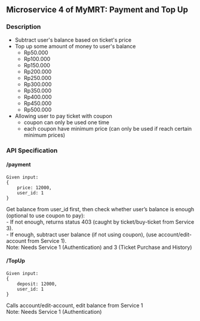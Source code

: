 ## Microservice 4 of MyMRT: Payment and Top Up

### Description
- Subtract user's balance based on ticket's price
- Top up some amount of money to user's balance
  - Rp50.000
  - Rp100.000
  - Rp150.000
  - Rp200.000
  - Rp250.000
  - Rp300.000
  - Rp350.000
  - Rp400.000
  - Rp450.000
  - Rp500.000
- Allowing user to pay ticket with coupon
  - coupon can only be used one time
  - each coupon have minimum price (can only be used if reach certain minimum prices)

### API Specification
#### /payment
``` 
Given input:
{
    price: 12000,
    user_id: 1
}

 ```
Get balance from user_id first, then check whether user’s balance is enough (optional to use coupon to pay):
<br>- If not enough, returns status 403 (caught by ticket/buy-ticket from Service 3).
<br>- If enough, subtract user balance (if not using coupon), (use account/edit-account from Service 1).
<br> Note: Needs Service 1 (Authentication) and 3 (Ticket Purchase and History)

#### /TopUp
``` 
Given input:
{
    deposit: 12000,
    user_id: 1
}
 ```
Calls account/edit-account, edit balance from Service 1 
<br> Note: Needs Service 1 (Authentication)

